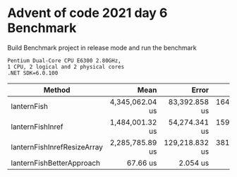 # Advent of code 2021 day 6 Benchmark

Build Benchmark project in release mode and run the benchmark

```
Pentium Dual-Core CPU E6300 2.80GHz,
1 CPU, 2 logical and 2 physical cores
.NET SDK=6.0.100
```

|                      Method |            Mean |          Error |         StdDev |          Median |
|---------------------------- |----------------:|---------------:|---------------:|----------------:|
|                 lanternFish | 4,345,062.04 us |  83,392.858 us | 164,609.365 us | 4,326,490.85 us |
|            lanternFishInref | 1,484,001.32 us |  54,274.341 us | 159,177.248 us | 1,503,593.40 us |
| lanternFishInrefResizeArray | 2,285,785.89 us | 129,218.832 us | 381,004.641 us | 2,148,747.90 us |
|   lanternFishBetterApproach |        67.66 us |       2.054 us |       5.827 us |        67.26 us |
